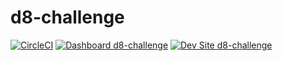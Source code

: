 # d8-challenge

[![CircleCI](https://circleci.com/gh/koppieesq/d8-challenge.svg?style=shield)](https://circleci.com/gh/koppieesq/d8-challenge)
[![Dashboard d8-challenge](https://img.shields.io/badge/dashboard-d8_challenge-yellow.svg)](https://dashboard.pantheon.io/sites/fb6b92ba-6601-4368-a238-7f2529f16bfd#dev/code)
[![Dev Site d8-challenge](https://img.shields.io/badge/site-d8_challenge-blue.svg)](http://dev-d8-challenge.pantheonsite.io/)